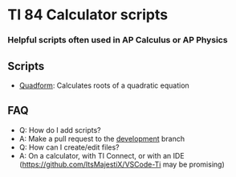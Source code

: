 # TI 84 Calculator scripts
### Helpful scripts often used in AP Calculus or AP Physics

## Scripts
* [Quadform](scripts/QUADFORM.8xp): Calculates roots of a quadratic equation

## FAQ
* Q: How do I add scripts?
* A: Make a pull request to the [development](../../tree/development) branch
* Q: How can I create/edit files?
* A: On a calculator, with TI Connect, or with an IDE (https://github.com/ItsMajestiX/VSCode-Ti may be promising)

